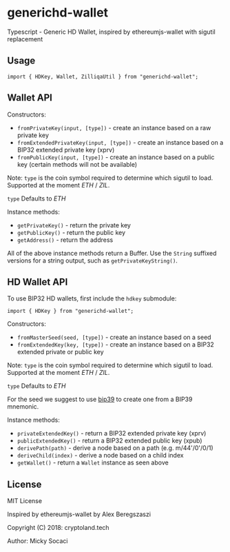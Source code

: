 # generichd-wallet

Typescript - Generic HD Wallet, inspired by ethereumjs-wallet with sigutil replacement

## Usage

```
import { HDKey, Wallet, ZilliqaUtil } from "generichd-wallet";

```

## Wallet API

Constructors:

* `fromPrivateKey(input, [type])` - create an instance based on a raw private key
* `fromExtendedPrivateKey(input, [type])` - create an instance based on a BIP32 extended private key (xprv)
* `fromPublicKey(input, [type])` - create an instance based on a public key (certain methods will not be available)

Note: `type` is the coin symbol required to determine which sigutil to load. Supported at the moment *ETH* / *ZIL*. 

`type` Defaults to *ETH*

Instance methods:

* `getPrivateKey()` - return the private key
* `getPublicKey()` - return the public key
* `getAddress()` - return the address

All of the above instance methods return a Buffer. Use the `String` suffixed versions for a string output, such as `getPrivateKeyString()`.

## HD Wallet API

To use BIP32 HD wallets, first include the `hdkey` submodule:

```
import { HDKey } from "generichd-wallet";

```


Constructors:

* `fromMasterSeed(seed, [type])` - create an instance based on a seed
* `fromExtendedKey(key, [type])` - create an instance based on a BIP32 extended private or public key

Note: `type` is the coin symbol required to determine which sigutil to load. Supported at the moment *ETH* / *ZIL*. 

`type` Defaults to *ETH*

For the seed  we suggest to use [bip39](https://npmjs.org/package/bip39) to create one from a BIP39 mnemonic.

Instance methods:

* `privateExtendedKey()` - return a BIP32 extended private key (xprv)
* `publicExtendedKey()` - return a BIP32 extended public key (xpub)
* `derivePath(path)` - derive a node based on a path (e.g.  m/44'/0'/0/1)
* `deriveChild(index)` - derive a node based on a child index
* `getWallet()` - return a `Wallet` instance as seen above


## License

MIT License

Inspired by ethereumjs-wallet by Alex Beregszaszi

Copyright (C) 2018: cryptoland.tech

Author: Micky Socaci
